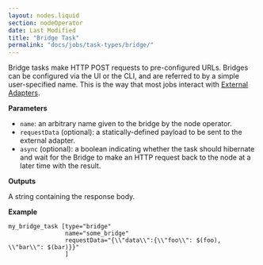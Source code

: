 ```yaml
---
layout: nodes.liquid
section: nodeOperator
date: Last Modified
title: "Bridge Task"
permalink: "docs/jobs/task-types/bridge/"
---
```


Bridge tasks make HTTP POST requests to pre-configured URLs. Bridges can be configured via the UI or the CLI, and are referred to by a simple user-specified name. This is the way that most jobs interact with [External Adapters](/docs/external-adapters/).

**Parameters**

- `name`: an arbitrary name given to the bridge by the node operator.
- `requestData` (optional): a statically-defined payload to be sent to the external adapter.
- `async` (optional): a boolean indicating whether the task should hibernate and wait for the Bridge to make an HTTP request back to the node at a later time with the result.

**Outputs**

A string containing the response body.

**Example**

```jpv2
my_bridge_task [type="bridge"
                name="some_bridge"
                requestData="{\\"data\\":{\\"foo\\": $(foo), \\"bar\\": $(bar)}}"
                ]
```
